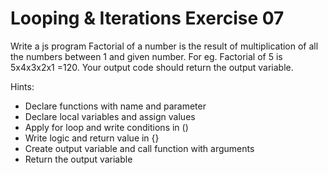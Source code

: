 # Looping & Iterations Exercise 07

Write a js program Factorial of a number is the result of
 multiplication of all the numbers between 1 and given number.
  For eg. Factorial of 5 is 5x4x3x2x1 =120. Your output code should return the output variable.

Hints:

- Declare functions with name and parameter
- Declare local variables and assign values
- Apply for loop and write conditions in ()
- Write logic and return value in {}
- Create output variable and call function with arguments
- Return the output variable
